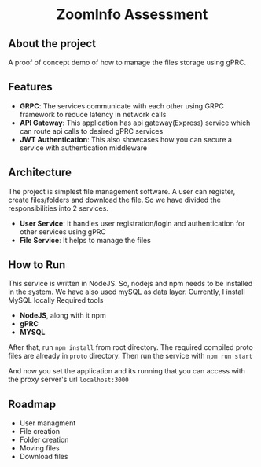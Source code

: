 <h1 align="center">ZoomInfo Assessment</h1>

## About the project
A proof of concept demo of how to manage the files storage using gPRC.

## Features
- **GRPC**: The services communicate with each other using GRPC framework to reduce latency in network calls
- **API Gateway**: This application has api gateway(Express) service which can route api calls to desired gPRC services
- **JWT Authentication**: This also showcases how you can secure a service with authentication middleware


## Architecture
The project is simplest file management software. A user can register, create files/folders and download the file. 
So we have divided the responsibilities into 2 services.

- **User Service**: It handles user registration/login and authentication for other services using gPRC
- **File Service**: It helps to manage the files

## How to Run

This service is written in NodeJS. So, nodejs and npm needs to be installed in the system. We have also used mySQL as data layer. Currently, I install MySQL locally Required tools
- **NodeJS**, along with it npm
- **gPRC**
- **MYSQL**

After that, run `npm install` from root directory. The required compiled proto files are already in `proto` directory.
Then run the service with `npm run start`

And now you set the application and its running that you can access with the proxy server's url `localhost:3000`

## Roadmap
- User managment
- File creation
- Folder creation
- Moving files
- Download files